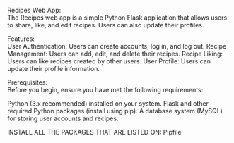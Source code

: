 Recipes Web App:  
The Recipes web app is a simple Python Flask application that allows users to share, like, and edit recipes. Users can also update their profiles.

Features:  
User Authentication: Users can create accounts, log in, and log out.
Recipe Management: Users can add, edit, and delete their recipes.
Recipe Liking: Users can like recipes created by other users.
User Profile: Users can update their profile information.


Prerequisites:  
Before you begin, ensure you have met the following requirements:


Python (3.x recommended) installed on your system.
Flask and other required Python packages (install using pip).
A database system (MySQL) for storing user accounts and recipes.


INSTALL ALL THE PACKAGES THAT ARE LISTED ON: Pipfile
